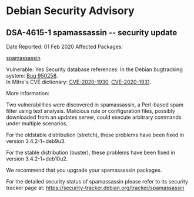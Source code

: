 
Debian Security Advisory
========================


DSA-4615-1 spamassassin -- security update
------------------------------------------



Date Reported:
01 Feb 2020
Affected Packages:

[spamassassin](https://packages.debian.org/src:spamassassin)

Vulnerable:
Yes
Security database references:
In the Debian bugtracking system: [Bug 950258](https://bugs.debian.org/cgi-bin/bugreport.cgi?bug=950258).  
In Mitre's CVE dictionary: [CVE-2020-1930](https://security-tracker.debian.org/tracker/CVE-2020-1930), [CVE-2020-1931](https://security-tracker.debian.org/tracker/CVE-2020-1931).  

More information:

Two vulnerabilities were discovered in spamassassin, a Perl-based spam
filter using text analysis. Malicious rule or configuration files,
possibly downloaded from an updates server, could execute arbitrary
commands under multiple scenarios.


For the oldstable distribution (stretch), these problems have been fixed
in version 3.4.2-1~deb9u3.


For the stable distribution (buster), these problems have been fixed in
version 3.4.2-1+deb10u2.


We recommend that you upgrade your spamassassin packages.


For the detailed security status of spamassassin please refer to its
security tracker page at:
<https://security-tracker.debian.org/tracker/spamassassin>





